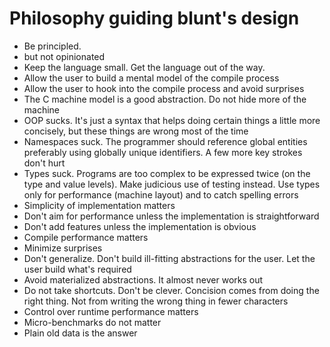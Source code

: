 Philosophy guiding blunt's design
=================================

- Be principled.
- but not opinionated
- Keep the language small. Get the language out of the way.
- Allow the user to build a mental model of the compile process
- Allow the user to hook into the compile process and avoid surprises
- The C machine model is a good abstraction. Do not hide more of the machine
- OOP sucks. It's just a syntax that helps doing certain things a little more
  concisely, but these things are wrong most of the time
- Namespaces suck. The programmer should reference global entities preferably
  using globally unique identifiers. A few more key strokes don't hurt
- Types suck. Programs are too complex to be expressed twice (on the type and
  value levels). Make judicious use of testing instead. Use types only for
  performance (machine layout) and to catch spelling errors
- Simplicity of implementation matters
- Don't aim for performance unless the implementation is straightforward
- Don't add features unless the implementation is obvious
- Compile performance matters
- Minimize surprises
- Don't generalize. Don't build ill-fitting abstractions for the user. Let the
  user build what's required
- Avoid materialized abstractions. It almost never works out
- Do not take shortcuts. Don't be clever. Concision comes from doing the right
  thing. Not from writing the wrong thing in fewer characters
- Control over runtime performance matters
- Micro-benchmarks do not matter
- Plain old data is the answer
